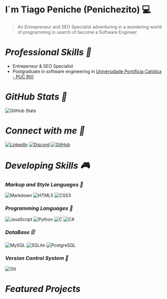 # **I´m Tiago Peniche (Penichezito) 💻**
> An Entrepreneur and SEO Specialist adventuring in a wondering world of programming in search of become a Software Engineer

# ***Professional Skills 🚀***

+ Entrepeneur & SEO Specialist
+ Postgraduate in software engineering in [Universidade Pontíficia Católica - PUC RIO](https://www.cce.puc-rio.br/sitecce/website/website.dll?nInst=cce)

  
# ***GitHub Stats 🧲***

![GitHub Stats](https://github-readme-stats.vercel.app/api?username=Penichezito&theme=transparent&bg_color=000&border_color=30A3DC&show_icons=true&icon_color=30A3DC&title_color=E94D5F&text_color=FFF)

# ***Connect with me 🔌***

[![LinkedIn](https://img.shields.io/badge/LinkedIn-0077B5?style=for-the-badge&logo=linkedin&logoColor=white)](https://www.linkedin.com/in/tiago-peniche-seo-eng-de-software/)
[![Discord](https://img.shields.io/badge/Discord-7289DA?style=for-the-badge&logo=discord&logoColor=white)](https://discord.com/channels/@penichetiago/)
[![GitHub](https://img.shields.io/badge/GitHub-100000?style=for-the-badge&logo=github&logoColor=white)](https://github.com/Penichezito)

# ***Developing Skills 🎮***

### ***Markup and Style Languages 📑***

![Markdown](https://img.shields.io/badge/Markdown-000?style=for-the-badge&logo=markdown)
![HTML5](https://img.shields.io/badge/HTML5-E34F26?style=for-the-badge&logo=html5&logoColor=white)
![CSS3](https://img.shields.io/badge/CSS3-1572B6?style=for-the-badge&logo=css3&logoColor=white)


### ***Programming Languages 🤖***
![JavaScript](https://img.shields.io/badge/JavaScript-F7DF1E?style=for-the-badge&logo=javascript&logoColor=black)
![Python](https://img.shields.io/badge/python-3670A0?style=for-the-badge&logo=python&logoColor=ffdd54)
![C](https://img.shields.io/badge/C-00599C?style=for-the-badge&logo=c&logoColor=white)
![C#](https://img.shields.io/badge/C%23-239120?style=for-the-badge&logo=c-sharp&logoColor=white)

### ***DataBase 🗄️***
![MySQL](https://img.shields.io/badge/MySQL-00000F?style=for-the-badge&logo=mysql&logoColor=white)
![SQLite](https://img.shields.io/badge/SQLite-000?style=for-the-badge&logo=sqlite&logoColor=07405E)
![PostgreSQL](https://img.shields.io/badge/PostgreSQL-000?style=for-the-badge&logo=postgresql)

### ***Version Control System 📎***
![Git](https://img.shields.io/badge/GIT-E44C30?style=for-the-badge&logo=git&logoColor=white)


# ***Featured Projects***


<!--
**Penichezito/Penichezito** is a ✨ _special_ ✨ repository because its `README.md` (this file) appears on your GitHub profile.

Here are some ideas to get you started:

- 🔭 I’m currently working on ...
- 🌱 I’m currently learning ...
- 👯 I’m looking to collaborate on ...
- 🤔 I’m looking for help with ...
- 💬 Ask me about ...
- 📫 How to reach me: ...
- 😄 Pronouns: ...
- ⚡ Fun fact: ...
-->
